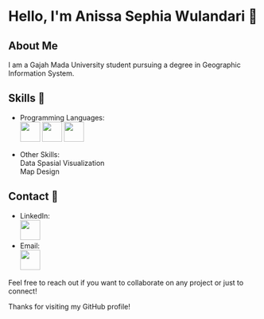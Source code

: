 # Hello, I'm Anissa Sephia Wulandari 🙌
## About Me

I am a Gajah Mada University student pursuing a degree in Geographic Information System.

## Skills 🔧

- Programming Languages:
  <br><a href="php.com"><img src="https://www.vectorlogo.zone/logos/php/php-icon.svg" width="40" height="40"/></a>
  <a href="https://developer.mozilla.org/en-US/docs/Glossary/HTML5"><img src="https://www.vectorlogo.zone/logos/w3_html5/html5-icon.svg" width="40" height="40"/></a>
  <a href="java.com"><img src="https://www.vectorlogo.zone/logos/java/java-icon.svg" width="40" height="40"/></a>
  
  
- Other Skills:
  <br> Data Spasial Visualization
  <br> Map Design
  

## Contact 📧

- LinkedIn: 
<br><a href="https://www.linkedin.com/in/anissasephiawulandari/"><img src="https://www.vectorlogo.zone/logos/linkedin/linkedin-icon.svg" width="40" height="40"/></a><br>
- Email:
<br><a href="https://mail.google.com/mail/u/anissasephiawulandari@gmail.com/#inbox?compose=new"><img src="https://www.vectorlogo.zone/logos/gmail/gmail-icon.svg" width="40" height="40"/></a><br>

Feel free to reach out if you want to collaborate on any project or just to connect!


Thanks for visiting my GitHub profile!
